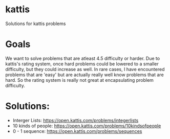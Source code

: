 # kattis
Solutions for kattis problems

# Goals
We want to solve problems that are atleast 4.5 difficulty or harder. 
Due to kattis's rating system, once hard problems could be lowered to 
a smaller difficulty, but they could increase as well. In rare cases, 
I have encountered problems that are 'easy' but are actually really 
well know problems that are hard. So the rating system is really not 
great at encapsulating problem difficulty. 

# Solutions:
  - Interger Lists:  https://open.kattis.com/problems/integerlists 
  - 10 kinds of people:  https://open.kattis.com/problems/10kindsofpeople
  - 0 - 1 sequence: https://open.kattis.com/problems/sequences
